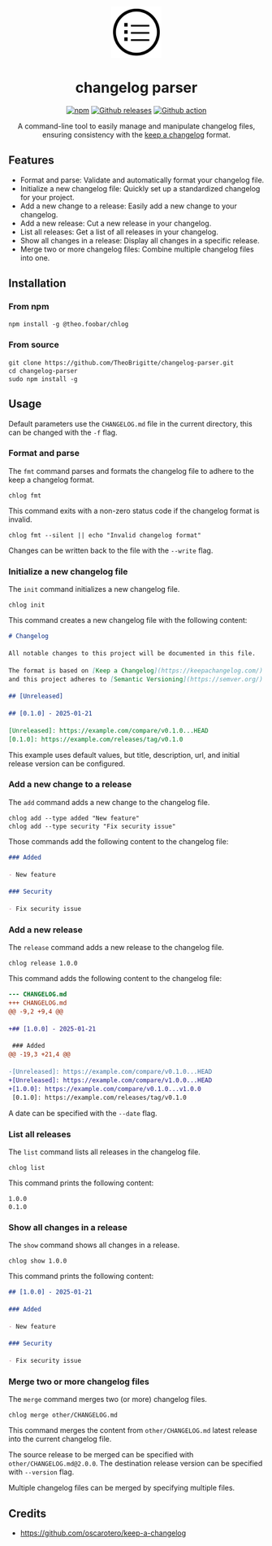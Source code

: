 <div align="center">
<img src="assets/changelog.svg" alt="changelog" height="100px">

# changelog parser

[![npm](https://img.shields.io/npm/v/@theo.foobar/chlog.svg)](https://www.npmjs.com/package/@theo.foobar/chlog)
[![Github releases](https://img.shields.io/github/release/TheoBrigitte/changelog-parser.svg)](https://github.com/TheoBrigitte/changelog-parser/releases)
[![Github action](https://github.com/TheoBrigitte/changelog-parser/actions/workflows/build.yaml/badge.svg)](https://github.com/TheoBrigitte/changelog-parser/actions/workflows/build.yaml)

A command-line tool to easily manage and manipulate changelog files, ensuring consistency with the [keep a changelog](https://keepachangelog.com) format.

</div>

## Features

- Format and parse: Validate and automatically format your changelog file.
- Initialize a new changelog file: Quickly set up a standardized changelog for your project.
- Add a new change to a release: Easily add a new change to your changelog.
- Add a new release: Cut a new release in your changelog.
- List all releases: Get a list of all releases in your changelog.
- Show all changes in a release: Display all changes in a specific release.
- Merge two or more changelog files: Combine multiple changelog files into one.

## Installation

### From npm

```shell
npm install -g @theo.foobar/chlog
```

### From source

```shell
git clone https://github.com/TheoBrigitte/changelog-parser.git
cd changelog-parser
sudo npm install -g
```

## Usage

Default parameters use the `CHANGELOG.md` file in the current directory, this can be changed with the `-f` flag.

### Format and parse

The `fmt` command parses and formats the changelog file to adhere to the keep a changelog format.

```shell
chlog fmt
```

This command exits with a non-zero status code if the changelog format is invalid.

```shell
chlog fmt --silent || echo "Invalid changelog format"
```

Changes can be written back to the file with the `--write` flag.

### Initialize a new changelog file

The `init` command initializes a new changelog file.

```shell
chlog init
```

This command creates a new changelog file with the following content:

```markdown
# Changelog

All notable changes to this project will be documented in this file.

The format is based on [Keep a Changelog](https://keepachangelog.com/)
and this project adheres to [Semantic Versioning](https://semver.org/).

## [Unreleased]

## [0.1.0] - 2025-01-21

[Unreleased]: https://example.com/compare/v0.1.0...HEAD
[0.1.0]: https://example.com/releases/tag/v0.1.0
```

This example uses default values, but title, description, url, and initial release version can be configured.

### Add a new change to a release

The `add` command adds a new change to the changelog file.

```shell
chlog add --type added "New feature"
chlog add --type security "Fix security issue"
```

Those commands add the following content to the changelog file:

```markdown
### Added

- New feature

### Security

- Fix security issue
```

### Add a new release

The `release` command adds a new release to the changelog file.

```shell
chlog release 1.0.0
```

This command adds the following content to the changelog file:

```diff
--- CHANGELOG.md
+++ CHANGELOG.md
@@ -9,2 +9,4 @@

+## [1.0.0] - 2025-01-21

 ### Added
@@ -19,3 +21,4 @@

-[Unreleased]: https://example.com/compare/v0.1.0...HEAD
+[Unreleased]: https://example.com/compare/v1.0.0...HEAD
+[1.0.0]: https://example.com/compare/v0.1.0...v1.0.0
 [0.1.0]: https://example.com/releases/tag/v0.1.0
```

A date can be specified with the `--date` flag.

### List all releases

The `list` command lists all releases in the changelog file.

```shell
chlog list
```

This command prints the following content:

```
1.0.0
0.1.0
```

### Show all changes in a release

The `show` command shows all changes in a release.

```shell
chlog show 1.0.0
```

This command prints the following content:

```markdown
## [1.0.0] - 2025-01-21

### Added

- New feature

### Security

- Fix security issue
```

### Merge two or more changelog files

The `merge` command merges two (or more) changelog files.

```shell
chlog merge other/CHANGELOG.md
```

This command merges the content from `other/CHANGELOG.md` latest release into the current changelog file.

The source release to be merged can be specified with `other/CHANGELOG.md@2.0.0`.
The destination release version can be specified with `--version` flag.

Multiple changelog files can be merged by specifying multiple files.

## Credits

- https://github.com/oscarotero/keep-a-changelog
